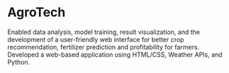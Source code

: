 # AgroTech
 Enabled data analysis, model training, result visualization, and the development of a user-friendly web interface for better crop recommendation, fertilizer prediction and profitability for farmers. Developed a web-based application using HTML/CSS, Weather APIs, and Python.
